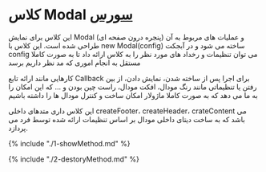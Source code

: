 <h1>
کلاس Modal
<a class="ext-link" href="classes_Tetris_Gameplay.js.html#line24" target="_blank">سورس</a>
</h1>

این کلاس برای نمایش Modal (پنجره درون صفحه ای) و عملیات های مربوط به آن طراحی شده است. این کلاس با new Modal(config) ساخته می شود و در آبجکت config می توان تنظیمات و رخداد های مورد نظر را به کلاس ارائه داد تا به صورت کاملا مستقل به انجام اموری که مد نظر داریم برسد

کارهایی مانند ارائه تابع Callback برای اجرا پس از ساخته شدن، نمایش دادن، از بین رفتن یا تنظیماتی مانند رنگ مودال، افکت مودال، راست چین بودن و ... که این امکان را به ما می دهد که به صورت کاملا ماژولار امکان ساخت و کنترل مودال ها را داشته باشیم

این کلاس داری متدهای داخلی createFooter، createHeader، crateContent می باشد که به ساخت دیتای داخلی مودال بر اساس تنظیمات ارائه شده توسط فرد می پردازد.

{% include "./1-showMethod.md" %}

{% include "./2-destoryMethod.md" %}
